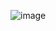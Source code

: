 ![image](https://github.com/Pritanshu69/DAA-lab-assignments/assets/116452282/2053b864-f6a7-4697-b243-4f54039be4f6)
